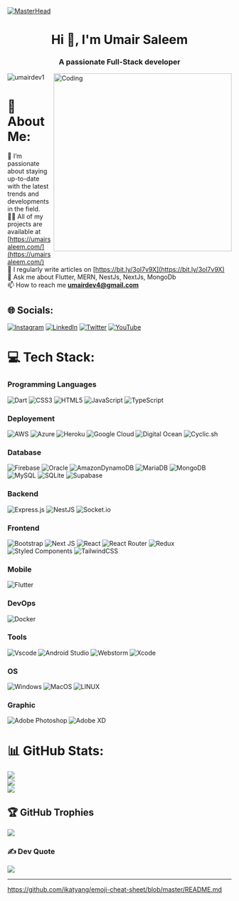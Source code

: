 [![MasterHead](https://ridzeal.com/wp-content/uploads/2021/11/How-Software-Development-Company-Works.jpg)](https://umairdev.com)


<h1 align="center">Hi 👋, I'm Umair Saleem</h1>
<h3 align="center">A passionate Full-Stack developer</h3>
<img align="right" alt="Coding" width="400" src="https://cdn.dribbble.com/users/1708816/screenshots/15637256/media/f9826f0af8a49462f048262a8502035b.gif">

<p align="left"> <img src="https://komarev.com/ghpvc/?username=umairdev1&label=Profile%20views&color=0e75b6&style=flat" alt="umairdev1" /> </p>

# 💫 About Me:
🌱 I’m passionate about staying up-to-date with the latest trends and developments in the field. <br>👨‍💻 All of my projects are available at [https://umairsaleem.com/](https://umairsaleem.com/) <br>📝 I regularly write articles on [https://bit.ly/3ol7v9X](https://bit.ly/3ol7v9X) <br>💬 Ask me about Flutter, MERN, NestJs, NextJs, MongoDb <br>📫 How to reach me **umairdev4@gmail.com**


## 🌐 Socials:
[![Instagram](https://img.shields.io/badge/Instagram-%23E4405F.svg?logo=Instagram&logoColor=white)](https://instagram.com/umairdev_com) [![LinkedIn](https://img.shields.io/badge/LinkedIn-%230077B5.svg?logo=linkedin&logoColor=white)](https://linkedin.com/in/umair-dev) [![Twitter](https://img.shields.io/badge/Twitter-%231DA1F2.svg?logo=Twitter&logoColor=white)](https://twitter.com/umairdev_) [![YouTube](https://img.shields.io/badge/YouTube-%23FF0000.svg?logo=YouTube&logoColor=white)](https://youtube.com/@umairdev) 

# 💻 Tech Stack:

### Programming Languages

![Dart](https://img.shields.io/badge/dart-%230175C2.svg?style=for-the-badge&logo=dart&logoColor=white)
![CSS3](https://img.shields.io/badge/css3-%231572B6.svg?style=for-the-badge&logo=css3&logoColor=white)
![HTML5](https://img.shields.io/badge/html5-%23E34F26.svg?style=for-the-badge&logo=html5&logoColor=white) 
![JavaScript](https://img.shields.io/badge/javascript-%23323330.svg?style=for-the-badge&logo=javascript&logoColor=%23F7DF1E)
![TypeScript](https://shields.io/badge/TypeScript-3178C6?logo=TypeScript&logoColor=FFF&style=for-the-badge)

### Deployement

![AWS](https://img.shields.io/badge/AWS-%23FF9900.svg?style=for-the-badge&logo=amazon-aws&logoColor=white)
![Azure](https://img.shields.io/badge/azure-%230072C6.svg?style=for-the-badge&logo=azure-devops&logoColor=white) ![Heroku](https://img.shields.io/badge/heroku-%23430098.svg?style=for-the-badge&logo=heroku&logoColor=white) ![Google Cloud](https://img.shields.io/badge/Google%20Cloud-%234285F4.svg?style=for-the-badge&logo=google-cloud&logoColor=white)
![Digital Ocean](https://camo.githubusercontent.com/2d68745f69e68f15ae62797ea7a4dceb639d8ddebc9060156c72b4c6dbf1075c/68747470733a2f2f696d672e736869656c64732e696f2f7374617469632f76313f7374796c653d666f722d7468652d6261646765266d6573736167653d4469676974616c4f6365616e26636f6c6f723d303038304646266c6f676f3d4469676974616c4f6365616e266c6f676f436f6c6f723d464646464646266c6162656c3d)
![Cyclic.sh](https://img.shields.io/badge/Cyclic-%230072C6.svg?style=for-the-badge&logo=Cyclic&logoColor=white)

### Database

![Firebase](https://img.shields.io/badge/firebase-%23039BE5.svg?style=for-the-badge&logo=firebase) 
![Oracle](https://img.shields.io/badge/Oracle-F80000?style=for-the-badge&logo=oracle&logoColor=white)
![AmazonDynamoDB](https://img.shields.io/badge/Amazon%20DynamoDB-4053D6?style=for-the-badge&logo=Amazon%20DynamoDB&logoColor=white) ![MariaDB](https://img.shields.io/badge/MariaDB-003545?style=for-the-badge&logo=mariadb&logoColor=white) ![MongoDB](https://img.shields.io/badge/MongoDB-%234ea94b.svg?style=for-the-badge&logo=mongodb&logoColor=white) ![MySQL](https://img.shields.io/badge/mysql-%2300f.svg?style=for-the-badge&logo=mysql&logoColor=white) ![SQLite](https://img.shields.io/badge/sqlite-%2307405e.svg?style=for-the-badge&logo=sqlite&logoColor=white) 	![Supabase](https://img.shields.io/badge/Supabase-3ECF8E?style=for-the-badge&logo=supabase&logoColor=white)

### Backend

![Express.js](https://img.shields.io/badge/express.js-%23404d59.svg?style=for-the-badge&logo=express&logoColor=%2361DAFB)
![NestJS](https://img.shields.io/badge/nestjs-%23E0234E.svg?style=for-the-badge&logo=nestjs&logoColor=white)
![Socket.io](https://img.shields.io/badge/Socket.io-black?style=for-the-badge&logo=socket.io&badgeColor=010101) 

### Frontend

![Bootstrap](https://img.shields.io/badge/bootstrap-%23563D7C.svg?style=for-the-badge&logo=bootstrap&logoColor=white)
![Next JS](https://img.shields.io/badge/Next-black?style=for-the-badge&logo=next.js&logoColor=white) 
![React](https://img.shields.io/badge/react-%2320232a.svg?style=for-the-badge&logo=react&logoColor=%2361DAFB)
![React Router](https://img.shields.io/badge/React_Router-CA4245?style=for-the-badge&logo=react-router&logoColor=white)
![Redux](https://img.shields.io/badge/redux-%23593d88.svg?style=for-the-badge&logo=redux&logoColor=white)
![Styled Components](https://img.shields.io/badge/styled--components-DB7093?style=for-the-badge&logo=styled-components&logoColor=white)
![TailwindCSS](https://img.shields.io/badge/tailwindcss-%2338B2AC.svg?style=for-the-badge&logo=tailwind-css&logoColor=white)

### Mobile

![Flutter](https://img.shields.io/badge/Flutter-%2302569B.svg?style=for-the-badge&logo=Flutter&logoColor=white)
 
 ### DevOps
 
 ![Docker](https://img.shields.io/badge/docker-%230db7ed.svg?style=for-the-badge&logo=docker&logoColor=white)
 
### Tools

![Vscode](https://camo.githubusercontent.com/333efdf3d52583cf7c536e5364439a833bb89c25afffbb42550c2bf0ce260827/68747470733a2f2f696d672e736869656c64732e696f2f7374617469632f76313f7374796c653d666f722d7468652d6261646765266d6573736167653d56697375616c2b53747564696f2b436f646526636f6c6f723d303037414343266c6f676f3d56697375616c2b53747564696f2b436f6465266c6f676f436f6c6f723d464646464646266c6162656c3d)
![Android Studio](https://camo.githubusercontent.com/14eb6ca30f5158687fe952beb72e36f4e5bfa3ddf6431b37aaf04ec231af7619/68747470733a2f2f696d672e736869656c64732e696f2f7374617469632f76313f7374796c653d666f722d7468652d6261646765266d6573736167653d416e64726f69642b53747564696f26636f6c6f723d323232323232266c6f676f3d416e64726f69642b53747564696f266c6f676f436f6c6f723d334444433834266c6162656c3d)
![Webstorm](https://camo.githubusercontent.com/961d55caf5c09c96e5b61c0c2a5233a3197de1da3b224827c4ebfcad5196f148/68747470733a2f2f696d672e736869656c64732e696f2f7374617469632f76313f7374796c653d666f722d7468652d6261646765266d6573736167653d57656253746f726d26636f6c6f723d303030303030266c6f676f3d57656253746f726d266c6f676f436f6c6f723d464646464646266c6162656c3d)
![Xcode](https://camo.githubusercontent.com/7e5641f73052dc5ff26e7751687c83ce75a963a3152f367a19157b804a87ab3f/68747470733a2f2f696d672e736869656c64732e696f2f7374617469632f76313f7374796c653d666f722d7468652d6261646765266d6573736167653d58636f646526636f6c6f723d313437454642266c6f676f3d58636f6465266c6f676f436f6c6f723d464646464646266c6162656c3d)

### OS

![Windows](https://camo.githubusercontent.com/822807a1e77754e8f7eda38b7ca7af442d261b38e332d4ce5b3154526221c379/68747470733a2f2f696d672e736869656c64732e696f2f7374617469632f76313f7374796c653d666f722d7468652d6261646765266d6573736167653d57696e646f777326636f6c6f723d303037384436266c6f676f3d57696e646f7773266c6f676f436f6c6f723d464646464646266c6162656c3d)
![MacOS](https://camo.githubusercontent.com/2dbf48f1d4f42b9fb505af7afad8b6012f64d04219793309f814d59a33cab631/68747470733a2f2f696d672e736869656c64732e696f2f7374617469632f76313f7374796c653d666f722d7468652d6261646765266d6573736167653d6d61634f5326636f6c6f723d303030303030266c6f676f3d6d61634f53266c6f676f436f6c6f723d464646464646266c6162656c3d)
![LINUX](https://img.shields.io/badge/Linux-FCC624?style=for-the-badge&logo=linux&logoColor=black) 
 
### Graphic

![Adobe Photoshop](https://img.shields.io/badge/adobephotoshop-%2331A8FF.svg?style=for-the-badge&logo=adobephotoshop&logoColor=white) ![Adobe XD](https://img.shields.io/badge/Adobe%20XD-470137?style=for-the-badge&logo=Adobe%20XD&logoColor=#FF61F6) 



# 📊 GitHub Stats:
![](https://github-readme-stats.vercel.app/api?username=umairdev1&theme=buefy&hide_border=false&include_all_commits=false&count_private=false)<br/>
![](https://github-readme-streak-stats.herokuapp.com/?user=umairdev1&theme=buefy&hide_border=false)<br/>
![](https://github-readme-stats.vercel.app/api/top-langs/?username=umairdev1&theme=buefy&hide_border=false&include_all_commits=false&count_private=false&layout=compact)

## 🏆 GitHub Trophies
![](https://github-profile-trophy.vercel.app/?username=umairdev1&theme=dark&no-frame=false&no-bg=true&margin-w=4)


### ✍️ Dev Quote
![](https://quotes-github-readme.vercel.app/api?type=horizontal&theme=radical)

---


<!-- Proudly created with GPRM ( https://gprm.itsvg.in ) -->
https://github.com/ikatyang/emoji-cheat-sheet/blob/master/README.md

